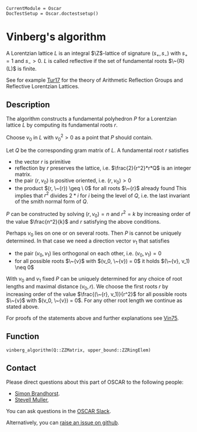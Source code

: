 ```@meta
CurrentModule = Oscar
DocTestSetup = Oscar.doctestsetup()
```

# Vinberg's algorithm

 A Lorentzian lattice $L$ is an integral $\Z$-lattice of signature $(s_+, s_-)$ with $s_+=1$ and $s_->0$. 
 $L$ is called reflective if the set of fundamental roots $\~{R}(L)$ is finite.

 See for example [Tur17](@cite) for the theory of Arithmetic Reflection Groups and Reflective Lorentzian Lattices.

## Description 
 The algorithm constructs a fundamental polyhedron $P$ for a Lorentzian lattice $L$ by computing its fundamental roots $r$.

 Choose $v_0$ in $L$ with $v_0^2 > 0$ as a point that $P$ should contain.

 Let $Q$ be the corresponding gram matrix of $L$. A fundamental root $r$ satisfies
 - the vector $r$ is primitive
 - reflection by $r$ preserves the lattice, i.e. $\frac{2}{r^2}*r*Q$ is an integer matrix.
 - the pair $(r, v_0)$ is positive oriented, i.e. $(r, v_0) > 0$
 - the product $(r, \~{r}) \geq \ 0$ for all roots $\~{r}$ already found
 This implies that $r^2$ divides $2*i$ for $i$ being the level of $Q$, i.e. the last invariant of the smith normal form of $Q$. 

 $P$ can be constructed by solving $(r, v_0) = n$ and $r^2 = k$ by increasing order of the value $\frac{n^2}{k}$ and $r$ satisfying the above conditions.

 Perhaps $v_0$ lies on one or on several roots. Then $P$ is cannot be uniquely determined.
 In that case we need a direction vector $v_1$ that satisfies
 - the pair $(v_0, v_1)$ lies orthogonal on each other, i.e. $(v_0, v_1) = 0$
 - for all possible roots $\~{v}$ with $(v_0, \~{v}) = 0$ it holds $(\~{v}, v_1) \neq 0$ 

 With $v_0$ and $v_1$ fixed $P$ can be uniquely determined for any choice of root lengths and maximal distance $(v_0, r)$.
 We choose the first roots $r$ by increasing order of the value $\frac{(\~{r}, v_1)}{r^2}$ for all possible roots $\~{v}$ with $(v_0, \~{v}) = 0$.
 For any other root length we continue as stated above.
 
 For proofs of the statements above and further explanations see [Vin75](@cite).

 ## Function
 
 ```@docs
 vinberg_algorithm(Q::ZZMatrix, upper_bound::ZZRingElem)
 ```


## Contact

Please direct questions about this part of OSCAR to the following people:
* [Simon Brandhorst](https://www.math.uni-sb.de/ag/brandhorst/index.php?lang=en).
* [Stevell Muller](https://www.math.uni-sb.de/ag/brandhorst/index.php?option=com_content&view=article&id=30:muller&catid=10&lang=de&Itemid=104),

You can ask questions in the [OSCAR Slack](https://www.oscar-system.org/community/#slack).

Alternatively, you can [raise an issue on github](https://www.oscar-system.org/community/#how-to-report-issues).